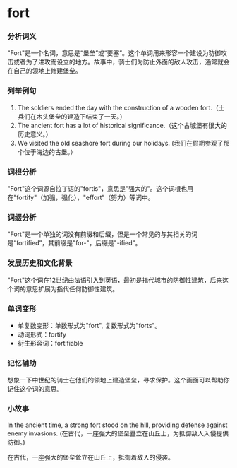 # fort

### 分析词义

  

"Fort"是一个名词，意思是“堡垒”或“要塞”。这个单词用来形容一个建设为防御攻击或者为了进攻而设立的地方。故事中，骑士们为防止外面的敌人攻击，通常就会在自己的领地上修建堡垒。

  

### 列举例句

  

1.  The soldiers ended the day with the construction of a wooden fort.（士兵们在木头堡垒的建造下结束了一天。）
2.  The ancient fort has a lot of historical significance.（这个古城堡有很大的历史意义。）
3.  We visited the old seashore fort during our holidays. (我们在假期参观了那个位于海边的古堡。）

  

### 词根分析

  

"Fort"这个词源自拉丁语的"fortis"，意思是"强大的"。这个词根也用在"fortify"（加强，强化），"effort"（努力）等词中。

  

### 词缀分析

  

"Fort"是一个单独的词没有前缀和后缀，但是一个常见的与其相关的词是“fortified”，其前缀是"for-"，后缀是"-ified"。

  

### 发展历史和文化背景

  

"Fort"这个词在12世纪由法语引入到英语，最初是指代城市的防御性建筑，后来这个词的意思扩展为指代任何防御性建筑。

  

### 单词变形

  

*   单复数变形：单数形式为"fort", 复数形式为"forts"。
*   动词形式：fortify
*   衍生形容词：fortifiable

  

### 记忆辅助

  

想象一下中世纪的骑士在他们的领地上建造堡垒，寻求保护。这个画面可以帮助你记住这个词的意思。

  

### 小故事

  

In the ancient time, a strong fort stood on the hill, providing defense against enemy invasions. (在古代，一座强大的堡垒矗立在山丘上，为抵御敌人入侵提供防御。)

  

在古代，一座强大的堡垒耸立在山丘上，抵御着敌人的侵袭。
